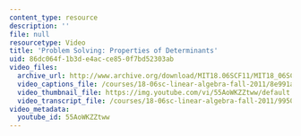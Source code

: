 ```yaml
---
content_type: resource
description: ''
file: null
resourcetype: Video
title: 'Problem Solving: Properties of Determinants'
uid: 86dc064f-1b3d-e4ac-ce85-0f7bd52303ab
video_files:
  archive_url: http://www.archive.org/download/MIT18.06SCF11/MIT18_06SC_110531_A2_300k.mp4
  video_captions_file: /courses/18-06sc-linear-algebra-fall-2011/8e991a3a8eea53158554cf07fc225d8a_55AoWKZZtww.vtt
  video_thumbnail_file: https://img.youtube.com/vi/55AoWKZZtww/default.jpg
  video_transcript_file: /courses/18-06sc-linear-algebra-fall-2011/99502471b977f207a8b5a2c89b2e218f_55AoWKZZtww.pdf
video_metadata:
  youtube_id: 55AoWKZZtww
---
```


